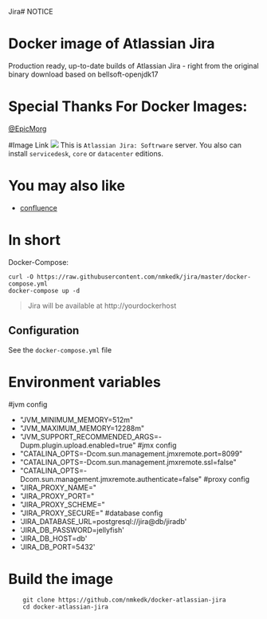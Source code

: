 Jira# NOTICE

# Docker image of Atlassian Jira
Production ready, up-to-date builds of Atlassian Jira - right from the original binary download based on bellsoft-openjdk17

# Special Thanks For Docker Images:
[@EpicMorg](https://github.com/EpicMorg)

#Image Link
[![](https://img.shields.io/docker/pulls/epicmorg/jira.svg?style=popout-square)](https://hub.docker.com/r/epicmorg/jira/) 
This is `Atlassian Jira: Softrware` server.  You also can install `servicedesk`, `core` or `datacenter` editions.

# You may also like
- [confluence](https://github.com/nmkedk/docker-atlassian-confluence)

# In short

Docker-Compose:

```
curl -O https://raw.githubusercontent.com/nmkedk/jira/master/docker-compose.yml
docker-compose up -d
```

> Jira will be available at http://yourdockerhost

## Configuration

See the `docker-compose.yml` file

# Environment variables

#jvm config
- "JVM_MINIMUM_MEMORY=512m"
- "JVM_MAXIMUM_MEMORY=12288m"
- "JVM_SUPPORT_RECOMMENDED_ARGS=-Dupm.plugin.upload.enabled=true"
#jmx config
- "CATALINA_OPTS=-Dcom.sun.management.jmxremote.port=8099"
- "CATALINA_OPTS=-Dcom.sun.management.jmxremote.ssl=false"
- "CATALINA_OPTS=-Dcom.sun.management.jmxremote.authenticate=false"
#proxy config
- "JIRA_PROXY_NAME="
- "JIRA_PROXY_PORT="
- "JIRA_PROXY_SCHEME="
- "JIRA_PROXY_SECURE="
 #database config    
- 'JIRA_DATABASE_URL=postgresql://jira@db/jiradb'
- 'JIRA_DB_PASSWORD=jellyfish'
- 'JIRA_DB_HOST=db'
- 'JIRA_DB_PORT=5432'

# Build the image

```
    git clone https://github.com/nmkedk/docker-atlassian-jira
    cd docker-atlassian-jira
```
